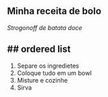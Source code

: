 ## Minha receita de bolo

_Strogonoff de batata doce_

## ## ordered list

1. Separe os ingredietes
2. Coloque tudo em um bowl
3. Misture e cozinhe
4. Sirva







